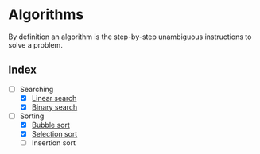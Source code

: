 # Algorithms

By definition an algorithm is the step-by-step unambiguous instructions to solve a problem.


## Index
- [ ] Searching
  - [x] [Linear search](searching/linear-search.md)
  - [x] [Binary search](searching/binary-search.md)
- [ ] Sorting
  - [x] [Bubble sort](sorting/bubble-sort.md)
  - [x] [Selection sort](sorting/selection-sort.md)
  - [ ] Insertion sort